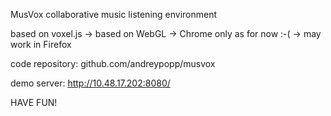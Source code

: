 MusVox
collaborative music listening
environment

based on voxel.js
  -> based on WebGL
  -> Chrome only as for now :-(
  -> may work in Firefox



code repository:
github.com/andreypopp/musvox









demo server:
http://10.48.17.202:8080/

HAVE FUN!







